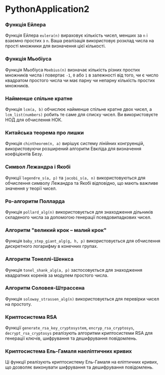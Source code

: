# PythonApplication2

### Функція Ейлера 
Функція Ейлера `eulera(n)` вираховує кількість чисел, менших за `n` і взаємно простих з `n`. Ваша реалізація використовує розклад числа на прості множники для визначення цієї кількості.

### Функція Мьобіуса 
Функція Мьобіуса `Moebius(n)` визначає кількість різних простих множників числа і повертає `-1`, `0` або `1` в залежності від того, чи є число квадратом простого числа чи має парну чи непарну кількість простих множників.

### Найменше спільне кратне 
Функція `lcm(a, b)` обчислює найменше спільне кратне двох чисел, а `lcm_list(numbers)` робить те саме для списку чисел. Ви використовуєте НОД для обчислення НОК.

### Китайська теорема про лишки 
Функція `chintheorem(n, a)` вирішує систему лінійних конгруенцій, використовуючи розширений алгоритм Евкліда для визначення коефіцієнтів Безу.

### Символ Лежандра і Якобі 
Функції `legendre_s(a, p)` та `jacobi_s(a, n)` використовуються для обчислення символу Лежандра та Якобі відповідно, що мають важливе значення у теорії чисел.

### Ро-алгоритм Полларда
Функція `pollard_alg(n)` використовується для знаходження дільників складеного числа за допомогою генерації псевдовипадкових чисел.

### Алгоритм "великий крок – малий крок" 
Функція `baby_step_giant_alg(g, h, p)` використовується для обчислення дискретного логарифму в конечних групах.

### Алгоритм Тонеллі-Шенкса 
Функція `tonel_shank_alg(a, p)` застосовується для знаходження квадратних коренів за модулем простого числа.

### Алгоритм Соловея-Штрассена 
Функція `soloway_strassen_alg(n)` використовується для перевірки чисел на простоту.

### Криптосистема RSA 
Функції `generate_rsa_key_cryptosystem`, `encryp_rsa_cryptosys`, `decrypt_rsa_cryptosys` реалізують алгоритми криптосистеми RSA для генерації ключів, шифрування та дешифрування повідомлень.

### Криптосистема Ель-Гамаля наеліптичних кривих
Ці функції реалізують криптосистему Ель-Гамаля на еліптичних кривих, що дозволяє виконувати шифрування та дешифрування повідомлень.
